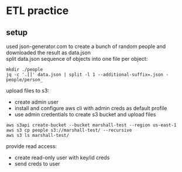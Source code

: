 # ETL practice
## setup
used json-generator.com to create a bunch of random people and downloaded the result as data.json  
split data.json sequence of objects into one file per object:  
```
mkdir ./people
jq -c '.[]' data.json | split -l 1 --additional-suffix=.json - people/person_
```
upload files to s3:  
* create admin user  
* install and configure aws cli with admin creds as default profile  
* use admin credentials to create s3 bucket and upload files  
```
aws s3api create-bucket --bucket marshall-test --region us-east-1
aws s3 cp people s3://marshall-test/ --recursive
aws s3 ls marshall-test/
``` 
provide read access:  
* create read-only user with key/id creds
* send creds to user
